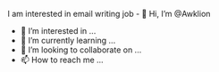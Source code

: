 I am interested in email writing job - 👋 Hi, I’m @Awklion
- 👀 I’m interested in ...
- 🌱 I’m currently learning ...
- 💞️ I’m looking to collaborate on ...
- 📫 How to reach me ...

<!---
Awklion/Awklion is a ✨ special ✨ repository because its `README.md` (this file) appears on your GitHub profile.
You can click the Preview link to take a look at your changes.
--->
